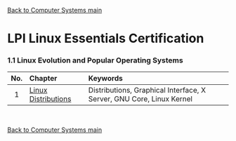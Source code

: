 [Back to Computer Systems main](../../../README.md)

# LPI Linux Essentials Certification

### 1.1 Linux Evolution and Popular Operating Systems
|No.|Chapter|Keywords|
|:-:|:------|:-------|
|1|[Linux Distributions](01_01_01/note.md)|Distributions, Graphical Interface, X Server, GNU Core, Linux Kernel|

<br>

[Back to Computer Systems main](../../../README.md)